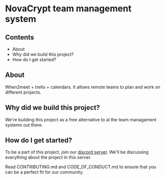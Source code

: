 # NovaCrypt team management system

## Contents
  - About
  - Why did we build this project?
  - How do I get started?
## About

When2meet + trello + calendars. It allows remote teams to plan and work on different projects.

## Why did we build this project?

We're building this project as a free alternative to al the team managament systems out there. 

## How do I get started?

To be a part of this project, join our [discord server](https://discord.gg/rEg6AUWs). We'll be discussing everything about the project in this server.

Read CONTRIBUTING.md and CODE_OF_CONDUCT.md to ensure that you can be a perfect fit for our community.

